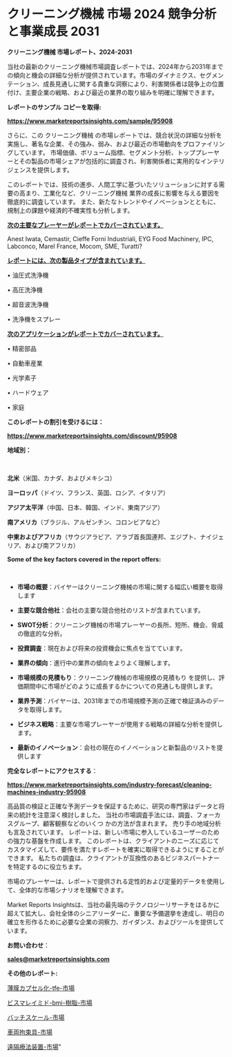 # クリーニング機械 市場 2024 競争分析と事業成長 2031

<strong>クリーニング機械 市場レポート、2024-2031</strong>

当社の最新のクリーニング機械市場調査レポートでは、2024年から2031年までの傾向と機会の詳細な分析が提供されています。市場のダイナミクス、セグメンテーション、成長見通しに関する貴重な洞察により、利害関係者は競争上の位置付け、主要企業の戦略、および最近の業界の取り組みを明確に理解できます。



<strong>レポートのサンプル コピーを取得:</strong> <a href=https://www.marketreportsinsights.com/sample/95908>

<strong><u>https://www.marketreportsinsights.com/sample/95908</u></strong></a>

さらに、この クリーニング機械 の市場レポートでは、競合状況の詳細な分析を実施し、著名な企業、その強み、弱み、および最近の市場動向をプロファイリングしています。 市場価値、ボリューム指標、セグメント分析、トッププレーヤーとその製品の市場シェアが包括的に調査され、利害関係者に実用的なインテリジェンスを提供します。

このレポートでは、技術の進歩、人間工学に基づいたソリューションに対する需要の高まり、工業化など、クリーニング機械 業界の成長に影響を与える要因を徹底的に調査しています。 また、新たなトレンドやイノベーションとともに、規制上の課題や経済的不確実性も分析します。



<strong><u>次の主要なプレーヤーがレポートでカバーされています。</u></strong>

Anest Iwata, Cemastir, Cieffe Forni Industriali, EYG Food Machinery, IPC, Labconco, Marel France, Mocom, SME, Turatti?



<strong><u><b>レポートには、次の製品タイプが含まれています。</b></u></strong>

• 油圧式洗浄機

• 高圧洗浄機

• 超音波洗浄機

• 洗浄機をスプレー



<strong><u><b>次のアプリケーションがレポートでカバーされています。</b></u></strong>

• 精密部品

• 自動車産業

• 光学素子

• ハードウェア

• 家庭



<strong><b>このレポートの割引を受けるには：</b></strong>

<a href=https://www.marketreportsinsights.com/discount/95908>

<strong><u>https://www.marketreportsinsights.com/discount/95908</u></strong></a>



<strong>地域別：</strong>

<strong> </strong>



<strong>北米</strong>（米国、カナダ、およびメキシコ）



<strong>ヨーロッパ</strong>（ドイツ、フランス、英国、ロシア、イタリア）



<strong>アジア太平洋</strong>（中国、日本、韓国、インド、東南アジア）



<strong>南アメリカ</strong>（ブラジル、アルゼンチン、コロンビアなど）



<strong>中東およびアフリカ</strong>（サウジアラビア、アラブ首長国連邦、エジプト、ナイジェリア、および南アフリカ）



<strong>Some of the key factors covered in the report offers:</strong>

<strong> </strong>
<ul>
  <li>

<strong>市場の概要</strong>：バイヤーはクリーニング機械の市場に関する幅広い概要を取得します</li>
  <li>

<strong>主要な競合他社</strong>：会社の主要な競合他社のリストが含まれています。</li>
  <li>

<strong>SWOT分析</strong>：クリーニング機械の市場プレーヤーの長所、短所、機会、脅威の徹底的な分析。</li>
  <li>

<strong>投資調査</strong>：現在および将来の投資機会に焦点を当てています。</li>
  <li>

<strong>業界の傾向</strong>：進行中の業界の傾向をよりよく理解します。</li>
  <li>

<strong>市場規模の見積もり</strong>：クリーニング機械の市場規模の見積もり を提供し、評価期間中に市場がどのように成長するかについての見通しも提供します。</li>
  <li>

<strong>業界予測</strong>：バイヤーは、2031年までの市場規模予測の正確で検証済みのデータを取得します。</li>
  <li>

<strong>ビジネス戦略</strong>：主要な市場プレーヤーが使用する戦略の詳細な分析を提供します。</li>
  <li>

<strong>最新のイノベーション</strong>：会社の現在のイノベーションと新製品のリストを提供します</li>
</ul>


<strong>完全なレポートにアクセスする</strong>：

<a href=https://www.marketreportsinsights.com/industry-forecast/cleaning-machines-industry-95908>

<strong><u>https://www.marketreportsinsights.com/industry-forecast/cleaning-machines-industry-95908</u></strong></a>

高品質の検証と正確な予測データを保証するために、研究の専門家はデータと将来の統計を注意深く検討しました。 当社の市場調査手法には、調査、フォーカスグループ、顧客観察などのいくつ かの方法が含まれます。 売り手の地域分析も言及されています。 レポートは、新しい市場に参入しているユーザーのための強力な基盤を作成します。 このレポートは、クライアントのニーズに応じてカスタマイズして、要件を満たすレポートを確実に取得できるようにすることができます。 私たちの調査は、クライアントが互換性のあるビジネスパートナーを特定するのに役立ちます。

市場のプレーヤーは、レポートで提供される定性的および定量的データを使用して、全体的な市場シナリオを理解できます。

Market Reports Insightsは、当社の最先端のテクノロジーリサーチをはるかに超えて拡大し、会社全体のシニアリーダーに、重要な予備選挙を達成し、明日の確立を形作るために必要な企業の洞察力、ガイダンス、およびツールを提供しています。



<strong><b>お問い合わせ</b></strong>：

<a href=mailto:sales@marketreportsinsights.com>

<strong><u>sales@marketreportsinsights.com</u></strong></a>



<strong>その他のレポート:</strong>

<a href=https://www.linkedin.com/pulse/薄膜カプセル化-tfe-市場-2030-年までの需要に焦点を当てた-2023-lztbf/>薄膜カプセル化-tfe-市場</a>

<a href=https://www.linkedin.com/pulse/ビスマレイミド-bmi-樹脂-市場-2023-総合分析と事業成長戦略-2030-pr-news-hub-a91uc/>ビスマレイミド-bmi-樹脂-市場</a>

<a href=https://www.linkedin.com/pulse/バッチスケール-市場-2023-総合分析と事業成長戦略-2030-data-dive-discoveries-24-analysis-galpf/>バッチスケール-市場</a>

<a href=https://www.linkedin.com/pulse/車両拘束具-市場-2023-収益と成長ドライバー-2030-consumer-connection-collective-360-lebjf/>車両拘束具-市場</a>

<a href=https://www.linkedin.com/pulse/遠隔療法装置-市場-2023-swot-分析と最新イノベーション-2030-ywxef/>遠隔療法装置-市場</a>"
